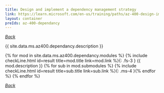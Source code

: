 ```yaml
---
title: Design and implement a dependency management strategy
link: https://learn.microsoft.com/en-us/training/paths/az-400-design-implement-dependency-management-strategy/
layout: container
preIds: az-400-dependancy
---
```

[_Back_](.)

{{ site.data.ms.az400.dependancy.description }}

<!-- {% assign counter = 0 %} {% assign result = page.preIds | append: "-" | append: counter %} -->
{% for mod in site.data.ms.az400.dependancy.modules %}<!-- {% assign counter = counter | plus: 1 %}{% assign result = page.preIds | append: "-" | append: counter %} -->
{% include checkLine.html id=result title=mod.title link=mod.link %}{: .fs-3 }
<span class="ms-4">{{ mod.description }}</span>
{% for sub in mod.submodules %}<!-- {% assign counter = counter | plus: 1 %}{% assign result = page.preIds | append: "-" | append: counter %} -->
{% include checkLine.html id=result title=sub.title link=sub.link %}{: .ms-4 }{% endfor %}
{% endfor %}

[_Back_](.)
